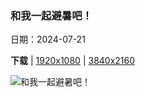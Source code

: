 ### 和我一起避暑吧！

日期：2024-07-21

**下载**  |  [1920x1080](https://cn.bing.com/th?id=OHR.TheGreatHeat2024_ZH-CN5359095820_1920x1080.jpg)  |  [3840x2160](https://cn.bing.com/th?id=OHR.TheGreatHeat2024_ZH-CN5359095820_UHD.jpg)

![和我一起避暑吧！](https://cn.bing.com/th?id=OHR.TheGreatHeat2024_ZH-CN5359095820_1920x1080.jpg "树上的中国小熊猫, 成都, 四川省, 中国 (© Jackyenjoyphotography/Getty Images)")

